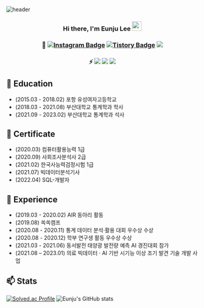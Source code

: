 
![header](https://capsule-render.vercel.app/api?type=waving&color=gradient&height=300&section=header&text=Welcome!&fontSize=80&animation=fadeIn&desc=Eunju's%20Github%20Profile&descAlignY=65&descAlign=60)

<div align="center">

### Hi there, I'm Eunju Lee <img src="https://media.giphy.com/media/hvRJCLFzcasrR4ia7z/giphy.gif" width="25"> 
### 💬 [![Instagram Badge](https://img.shields.io/badge/-Instagram-e4405f?style=flat-square&logo=Instagram&logoColor=white)](https://www.instagram.com/e._.juu/) [![Tistory Badge](https://img.shields.io/badge/-Tistory-%2312100E.svg?style=flat-square&logo=Tistory&logoColor=white)](https://eunju-lee.tistory.com/) <img src="https://img.shields.io/badge/dmswn1578@naver.com-008000?style=flat&logo=GMail&logoColor=white"/>

### ⚡ <img src="https://img.shields.io/badge/Python-1F7FB6?style=flat&logo=Python&logoColor=white"/> <img src="https://img.shields.io/badge/R-000066?style=flat&logo=R&logoColor=white"/> <img src="https://img.shields.io/badge/MySQL-FF9933?style=flat&logo=MySQL&logoColor=white"/>

</div>
     
           
## 🔭 Education
- (2015.03 - 2018.02) 포항 유성여자고등학교  
- (2018.03 - 2021.08) 부산대학교 통계학과 학사  
- (2021.09 - 2023.02) 부산대학교 통계학과 석사   

## 🌱 Certificate
- (2020.03) 컴퓨터활용능력 1급  
- (2020.09) 사회조사분석사 2급   
- (2021.02) 한국사능력검정시험 1급   
- (2021.07) 빅데이터분석기사   
- (2022.04) SQL-개발자   

## 👯 Experience
- (2019.03 - 2020.02) AIR 동아리 활동   
- (2019.08) 쏙쏙캠프   
- (2020.08 - 2020.11) 통계 데이터 분석·활용 대회 우수상 수상   
- (2020.08 - 2020.12) 학부 연구생 활동 우수상 수상   
- (2021.03 - 2021.06) 동서발전 태양광 발전량 예측 AI 경진대회 참가   
- (2021.08 – 2023.01) 의료 빅데이터 · AI 기반 시기능 이상 조기 발견 기술 개발 사업   

## 📫 Stats
[![Solved.ac Profile](http://mazassumnida.wtf/api/generate_badge?boj=Lee-Eun-Ju)](https://solved.ac/Lee-Eun-Ju) ![Eunju's GitHub stats](https://github-readme-stats.vercel.app/api?username=Lee-Eun-Ju&show_icons=true&theme=radical) 

<!--
**Lee-Eun-Ju/Lee-Eun-Ju** is a ✨ _special_ ✨ repository because its `README.md` (this file) appears on your GitHub profile.

Here are some ideas to get you started:

- 🔭 I’m currently working on ...
- 🌱 I’m currently learning ...
- 👯 I’m looking to collaborate on ...
- 🤔 I’m looking for help with ...
- 💬 Ask me about ...
- 📫 How to reach me: ...
- 😄 Pronouns: ...
- ⚡ Fun fact: ...
-->
